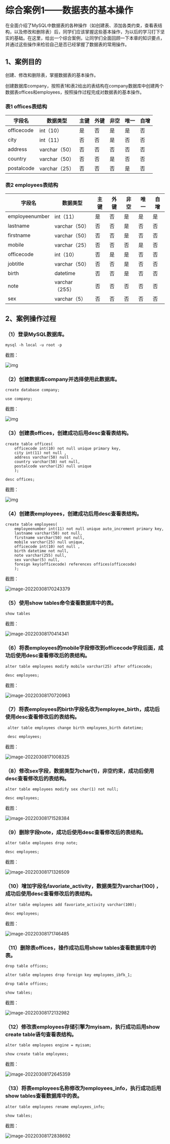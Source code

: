 # 综合案例1——数据表的基本操作

在全面介绍了MySQL中数据表的各种操作（如创建表、添加各类约束，查看表结构，以及修改和删除表）后，同学们应该掌握这些基本操作，为以后的学习打下坚实的基础。在这里，给出一个综合案例，让同学们全面回顾一下本章的知识要点，并通过这些操作来检验自己是否已经掌握了数据表的常用操作。

## 1、案例目的

创建、修改和删除表，掌握数据表的基本操作。

创建数据库company，按照表1和表2给出的表结构在company数据库中创建两个数据表offices和employees，按照操作过程完成对数据表的基本操作。

 

### 表1  offices表结构

| 字段名     | 数据类型      | 主键 | 外键 | 非空 | 唯一 | 自增 |
| ---------- | ------------- | ---- | ---- | ---- | ---- | ---- |
| officecode | int（10）     | 是   | 否   | 是   | 是   | 否   |
| city       | int（11）     | 否   | 否   | 是   | 否   | 否   |
| address    | varchar（50） | 否   | 否   | 否   | 否   | 否   |
| country    | varchar（50） | 否   | 否   | 是   | 否   | 否   |
| postalcode | varchar（25） | 否   | 否   | 否   | 是   | 否   |

 

### 表2 employees表结构

| 字段名         | 数据类型       | 主键 | 外键 | 非空 | 唯一 | 自增 |
| -------------- | -------------- | ---- | ---- | ---- | ---- | ---- |
| employeenumber | int（11）      | 是   | 否   | 是   | 是   | 是   |
| lastname       | varchar（50）  | 否   | 否   | 是   | 否   | 否   |
| firstname      | varchar（50）  | 否   | 否   | 是   | 否   | 否   |
| mobile         | varchar（25）  | 否   | 否   | 否   | 是   | 否   |
| officecode     | int（10）      | 否   | 是   | 是   | 否   | 否   |
| jobtitle       | varchar（50）  | 否   | 否   | 是   | 否   | 否   |
| birth          | datetime       | 否   | 否   | 是   | 否   | 否   |
| note           | varchar（255） | 否   | 否   | 否   | 否   | 否   |
| sex            | varchar（5）   | 否   | 否   | 否   | 否   | 否   |



## 2、案例操作过程

### （1）登录MySQL数据库。

```mysql
mysql -h local -u root -p
```

截图：

![img](https://lsky.hhdxw.top/imghub/img/wpsD882.tmp.jpg) 

### （2）创建数据库company并选择使用此数据库。

```mysql
create database company;

use company;
```

截图：

![img](https://lsky.hhdxw.top/imghub/img/wpsD883.tmp.jpg) 

### （3）创建表offices，创建成功后用desc查看表结构。

```mysql
create table offices(
    officecode int(10) not null unique primary key,
    city int(11) not null ,
    address varchar(50) null ,
    country varchar(50) not null,
    postalcode varchar(25) null unique
    );
    
desc offices;
```

截图：

![img](https://lsky.hhdxw.top/imghub/img/wpsD884.tmp.jpg) 

### （4）创建表employees，创建成功后用desc查看表结构。

```mysql
create table employees(
	employeenumber int(11) not null unique auto_increment primary key,
    lastname varchar(50) not null,
    firstname varchar(50) not null,
    mobile varchar(25) null unique,
    officecode int(10) not null ,
    birth datetime not null,
    note varchar(255) null,
    sex varchar(5) null,
    foreign key(officecode) references offices(officecode)
	);
```

截图：

![image-20220308170243379](https://lsky.hhdxw.top/imghub/img/image-20220308170243379.png)

### （5）使用show tables命令查看数据库中的表。

```mysql
show tables	
```

截图：

![image-20220308170414341](https://lsky.hhdxw.top/imghub/img/image-20220308170414341.png)

### （6）将表employees的mobile字段修改到officecode字段后面，成功后使用desc查看修改后的表结构。

```mysql
alter table employees modify mobile varchar(25) after officecode;

desc employees;
```

截图：

![image-20220308170720963](https://lsky.hhdxw.top/imghub/img/image-20220308170720963.png)

### （7）将表employees的birth字段名改为employee_birth，成功后使用desc查看修改后的表结构。

```mysql
 alter table employees change birth employees_birth datetime;
 
 desc employees;
```

截图：

![image-20220308171008325](https://lsky.hhdxw.top/imghub/img/image-20220308171008325.png)

### （8）修改sex字段，数据类型为char(1)，非空约束，成功后使用desc查看修改后的表结构。

```mysql
alter table employees modify sex char(1) not null;

desc employees;
```

截图：

![image-20220308171528384](https://lsky.hhdxw.top/imghub/img/image-20220308171528384.png)

### （9）删除字段note，成功后使用desc查看修改后的表结构。

```mysql
alter table employees drop note;

desc employees;
```

截图：

![image-20220308171326509](https://lsky.hhdxw.top/imghub/img/image-20220308171326509.png)

### （10）增加字段名favoriate_activity，数据类型为varchar(100) ，成功后使用desc查看修改后的表结构。

```mysql
alter table employees add favoriate_activity varchar(100);

desc employees;
```

截图：

![image-20220308171746485](https://lsky.hhdxw.top/imghub/img/image-20220308171746485.png)

### （11）删除表offices，操作成功后用show tables查看数据库中的表。

```mysql
drop table offices;

alter table employees drop foreign key employees_ibfk_1;

drop table offices;

show tables;
```

截图：

![image-20220308172132982](https://lsky.hhdxw.top/imghub/img/image-20220308172132982.png)

### （12）修改表employees存储引擎为myisam，执行成功后用show create table语句查看表结构。

```mysql
alter table employees engine = myisam;

show create table employees;
```

截图：

![image-20220308172645359](https://lsky.hhdxw.top/imghub/img/image-20220308172645359.png)

### （13）将表employees名称修改为employees_info，执行成功后用show tables查看数据库中的表。

```mysql
alter table employees rename employees_info;

show tables;
```

截图：

![image-20220308172838692](https://lsky.hhdxw.top/imghub/img/image-20220308172838692.png)